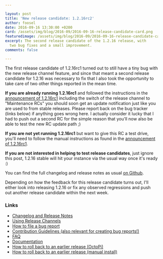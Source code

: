 ```yaml
---

layout: post
title: 'New release candidate: 1.2.16rc2'
author: foosel
date: 2016-09-16 13:30:00 +0200
card: /assets/img/blog/2016-09/2016-09-16-release-candidate-card.png
featuredimage: /assets/img/blog/2016-09/2016-09-16-release-candidate-card.png
excerpt: The second release candidate of the 1.2.16 release, with
  two bug fixes and a small improvement.
comments: false

---
```


The first release candidate of 1.2.16rc1 turned out to still have a tiny
bug with the new release channel feature, and since that meant a second
release candidate for 1.2.16 was necessary to fix that I also
took the opportunity to take care of two other things reported in the 
mean time.

**If you are already running 1.2.16rc1** and followed the instructions in the 
[announcement of 1.2.16rc1](//octoprint.org/blog/2016/09/09/new-release-candidate-1.2.16rc1/)
including the switch of the release channel to "Maintenance RCs" you
should soon get an update notification just like you are used to from
stable releases. Please report back on the bug tracker (links below) if
anything goes wrong here. I actually consider it lucky that I had to push
out a second RC for the simple reason that you'll now also be able to test
the new RC update path ;)

**If you are not yet running 1.2.16rc1** but want to give this RC a test
drive, you'll need to follow the manual instructions as found in the
[announcement of 1.2.16rc1](//octoprint.org/blog/2016/09/09/new-release-candidate-1.2.16rc1/).

**If you are not interested in helping to test release candidates**, just
ignore this post, 1.2.16 stable will hit your instance via the usual
way once it's ready :)

You can find the full changelog and release notes as usual 
[on Github](https://github.com/foosel/OctoPrint/releases/tag/1.2.16rc2).

Depending on how the feedback for this release candidate turns out, I'll
either look into releasing 1.2.16 or fix any observed regressions and push 
out another release candidate within the next week.

### Links

  * [Changelog and Release Notes](https://github.com/foosel/OctoPrint/releases/tag/1.2.16rc2)
  * [Using Release Channels](https://github.com/foosel/OctoPrint/wiki/Using-Release-Channels)
  * [How to file a bug report](https://github.com/foosel/OctoPrint/blob/master/CONTRIBUTING.md#how-to-file-a-bug-report)
  * [Contribution Guidelines (also relevant for creating bug reports!)](https://github.com/foosel/OctoPrint/blob/master/CONTRIBUTING.md)
  * [FAQ](https://github.com/foosel/OctoPrint/wiki/FAQ)
  * [Documentation](http://docs.octoprint.org/)
  * [How to roll back to an earlier release (OctoPi)](https://github.com/foosel/OctoPrint/wiki/FAQ#how-can-i-revert-to-an-older-version-of-the-octoprint-installation-on-my-octopi-image)
  * [How to roll back to an earlier release (manual install)](https://github.com/foosel/OctoPrint/wiki/FAQ#how-can-i-roll-back-to-an-earlier-version-after-an-update)
